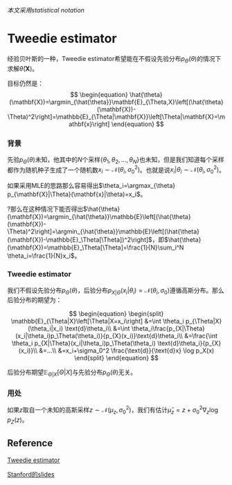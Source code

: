 *本文采用statistical notation*
# Tweedie estimator

经验贝叶斯的一种，Tweedie estimator希望能在不假设先验分布$p_\Theta(\theta)$的情况下求解$\hat{\theta}(\mathbf{X})$。

目标仍然是：
$$
\begin{equation}
\hat{\theta}(\mathbf{X})=\argmin_{\hat{\theta}}\mathbf{E}_{\Theta,X}\left[(\hat{\theta}(\mathbf{X})-\Theta)^2\right]=\mathbb{E}_{\Theta|\mathbf{X}}\left[\Theta|\mathbf{X}=\mathbf{x}\right]
\end{equation}
$$


### 背景
先验$p_\Theta(\theta)$未知，他其中的$N$个采样$\{\theta_1, \theta_2, ..., \theta_N\}$也未知，但是我们知道每个采样都作为随机种子生成了一个随机数$x_i\sim \mathcal{N}(\theta_i, \sigma_0^2)$。也就是说$x_i|\theta_i\sim \mathcal{N}(\theta_i, \sigma_0^2)$。

如果采用MLE的思路那么容易得出$\theta_i=\argmax_{\theta} p_{\mathbf{X}|\Theta}(\mathbf{x}|\theta)=x_i$。

$?$那么在这种情况下能否得出$\hat{\theta}(\mathbf{X})=\argmin_{\hat{\theta}}\mathbb{E}\left[(\hat{\theta}(\mathbf{X})-\Theta)^2\right]=\argmin_{\hat{\theta}}\mathbb{E}\left[(\hat{\theta}(\mathbf{X})-\mathbb{E}_\Theta[\Theta])^2\right]$，即$\hat{\theta}(\mathbf{X})=\mathbb{E}_\Theta[\Theta]=\frac{1}{N}\sum_i^N \theta_i=\frac{1}{N}x_i$。

### Tweedie estimator
我们不假设先验分布$p_\Theta(\theta)$，后验分布$p_{X|\Theta}(x_i|\theta_i)= \mathcal{N}(\theta_i, \sigma_0)$遵循高斯分布。那么后验分布的期望为：

$$
\begin{equation}
\begin{split}
\mathbb{E}_{\Theta|X}\left[\Theta|X=x_i\right] &=\int \theta_i p_{\Theta|X}(\theta_i|x_i) \text{d}\theta_i\\
&=\int \theta_i\frac{p_{X|\Theta}(x_i|\theta_i)p_\Theta(\theta_i)}{p_{X}(x_i)}\text{d}\theta_i\\
&=\frac{\int \theta_i p_{X|\Theta}(x_i|\theta_i)p_\Theta(\theta_i) \text{d}\theta_i}{p_{X}(x_i)}\\
&=...\\
&=x_i+\sigma_0^2 \frac{\text{d}}{\text{d}x} \log p_X(x)
\end{split}
\end{equation}
$$

后验分布期望$\mathbb{E}_{\Theta|X}[\Theta|X]$与先验分布$p_\Theta(\theta)$无关。

### 用处

如果$z$取自一个未知的高斯采样$z\sim \mathcal{N}(\mu_z, \sigma_0^2)$，我们有估计$\hat{\mu}_z=z+\sigma_0^2\nabla_z \log p_Z(z)$。



## Reference
[Tweedie estimator](https://zhuanlan.zhihu.com/p/594007789)

[Stanford的slides](https://efron.ckirby.su.domains/talks/2010TweediesFormula.pdf)